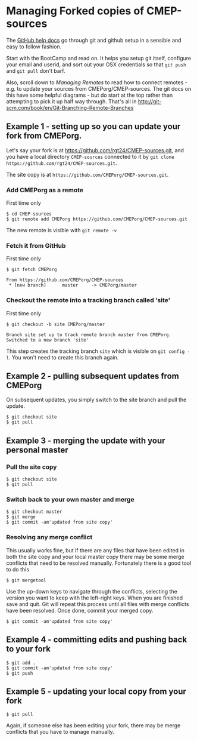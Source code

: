 Managing Forked copies of CMEP-sources
======================================

The [GitHub help docs](https://help.github.com/) go through git and github setup in a sensible and easy to follow fashion.

Start with the BootCamp and read on. It helps you setup git itself, configure your email and userid, and sort out your OSX credentials so that `git push` and `git pull` don't barf.

Also, scroll down to *Managing Remotes* to read how to connect remotes - e.g. to update your sources from CMEPorg/CMEP-sources.
The git docs on this have some helpful diagrams - but do start at the top rather than attempting to pick it up half way through.
That's all in http://git-scm.com/book/en/Git-Branching-Remote-Branches


Example 1 - setting up so you can update your fork from CMEPorg.
------

Let's say your fork is at https://github.com/rgt24/CMEP-sources.git, and you have a local directory
`CMEP-sources` connected to it by `git clone https://github.com/rgt24/CMEP-sources.git`.

The site copy is at `https://github.com/CMEPorg/CMEP-sources.git`. 

### Add CMEPorg as a remote
First time only
```
$ cd CMEP-sources
$ git remote add CMEPorg https://github.com/CMEPorg/CMEP-sources.git
```
The new remote is visible with `git remote -v`

### Fetch it from GitHub
First time only
```
$ git fetch CMEPorg

From https://github.com/CMEPorg/CMEP-sources
 * [new branch]      master     -> CMEPorg/master
```

### Checkout the remote into a tracking branch called 'site'
First time only
```
$ git checkout -b site CMEPorg/master

Branch site set up to track remote branch master from CMEPorg.
Switched to a new branch 'site'
```

This step creates the tracking branch `site` which is visible on `git config -l`. You won't need to create this branch again. 

Example 2 - pulling subsequent updates from CMEPorg 
------
On subsequent updates, you simply switch to the site branch and pull the update.
```
$ git checkout site
$ git pull

```

Example 3 - merging the update with your personal master
------

### Pull the site copy
```
$ git checkout site
$ git pull
```

### Switch back to your own master and merge
```
$ git checkout master
$ git merge
$ git commit -am'updated from site copy'
```

### Resolving any merge conflict
This usually works fine, but if there are any files that have been edited in both the site copy and your local master copy there may be some merge conflicts that need to be resolved manually. Fortunately there is a good tool to do this
```
$ git mergetool
```

Use the up-down keys to navigate through the conflicts, selecting the version you want to keep with the left-right keys. When you are finished save and quit. Git will repeat this process until all files with merge conflicts have been resolved. Once done, commit your merged copy.
```
$ git commit -am'updated from site copy'
``` 

Example 4 - committing edits and pushing back to your fork
------
```
$ git add .
$ git commit -am'updated from site copy'
$ git push
```

Example 5 - updating your local copy from your fork
------
```
$ git pull

```
Again, if someone else has been editing your fork, there may be merge conflicts that you have to manage manually.


